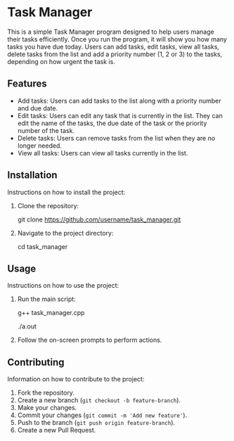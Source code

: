 # Task Manager

This is a simple Task Manager program designed to help users manage their tasks efficiently. 
Once you run the program, it will show you how many tasks you have due today.
Users can add tasks, edit tasks, view all tasks, delete tasks from the list and add a priority number (1, 2 or 3) to the tasks, depending on how urgent the task is.

## Features

- Add tasks: Users can add tasks to the list along with a priority number and due date.
- Edit tasks: Users can edit any task that is currently in the list. They can edit the name of the tasks, the due date of the task or the priority number of the task.
- Delete tasks: Users can remove tasks from the list when they are no longer needed.
- View all tasks: Users can view all tasks currently in the list.
  
## Installation

Instructions on how to install the project:

1. Clone the repository:

    git clone https://github.com/username/task_manager.git


2. Navigate to the project directory:

    cd task_manager

## Usage

Instructions on how to use the project:

1. Run the main script:

    g++ task_manager.cpp

    ./a.out

3. Follow the on-screen prompts to perform actions.

## Contributing

Information on how to contribute to the project:

1. Fork the repository.
2. Create a new branch (`git checkout -b feature-branch`).
3. Make your changes.
4. Commit your changes (`git commit -m 'Add new feature'`).
5. Push to the branch (`git push origin feature-branch`).
6. Create a new Pull Request.
